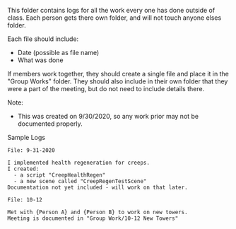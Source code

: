 This folder contains logs for all the work every one has done outside of class.
Each person gets there own folder, and will not touch anyone elses folder.

Each file should include:
   - Date (possible as file name)
   - What was done

If members work together, they should create a single file and place it in the "Group Works" folder.
They should also include in their own folder that they were a part of the meeting, but do not need to include details there.

Note:
  - This was created on 9/30/2020, so any work prior may not be documented properly.
  
Sample Logs

```
File: 9-31-2020

I implemented health regeneration for creeps.
I created:
  - a script "CreepHealthRegen"
  - a new scene called "CreepRegenTestScene"
Documentation not yet included - will work on that later.
```

```
File: 10-12

Met with {Person A} and {Person B} to work on new towers.
Meeting is documented in "Group Work/10-12 New Towers"
```
